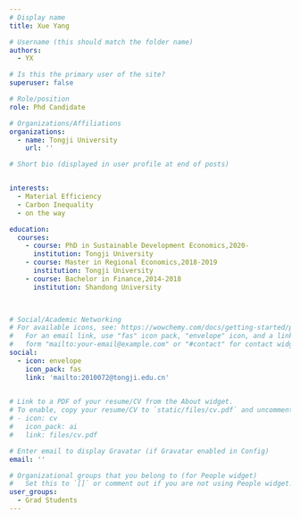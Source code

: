 ```yaml
---
# Display name
title: Xue Yang

# Username (this should match the folder name)
authors:
  - YX

# Is this the primary user of the site?
superuser: false

# Role/position
role: Phd Candidate

# Organizations/Affiliations
organizations:
  - name: Tongji University
    url: ''

# Short bio (displayed in user profile at end of posts)


interests:
  - Material Efficiency
  - Carbon Inequality
  - on the way

education:
  courses:
    - course: PhD in Sustainable Development Economics,2020-
      institution: Tongji University
    - course: Master in Regional Economics,2018-2019
      institution: Tongji University
    - course: Bachelor in Finance,2014-2018
      institution: Shandong University
     


# Social/Academic Networking
# For available icons, see: https://wowchemy.com/docs/getting-started/page-builder/#icons
#   For an email link, use "fas" icon pack, "envelope" icon, and a link in the
#   form "mailto:your-email@example.com" or "#contact" for contact widget.
social:
  - icon: envelope
    icon_pack: fas
    link: 'mailto:2010072@tongji.edu.cn'

    
# Link to a PDF of your resume/CV from the About widget.
# To enable, copy your resume/CV to `static/files/cv.pdf` and uncomment the lines below.
# - icon: cv
#   icon_pack: ai
#   link: files/cv.pdf

# Enter email to display Gravatar (if Gravatar enabled in Config)
email: ''

# Organizational groups that you belong to (for People widget)
#   Set this to `[]` or comment out if you are not using People widget.
user_groups:
  - Grad Students
---
```

